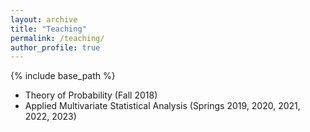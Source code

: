 ```yaml
---
layout: archive
title: "Teaching"
permalink: /teaching/
author_profile: true
---
```


{% include base_path %}


* Theory of Probability (Fall 2018)
* Applied Multivariate Statistical Analysis (Springs 2019, 2020, 2021, 2022, 2023)
